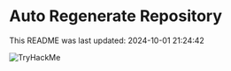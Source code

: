 # Auto Regenerate Repository

This README was last updated: 2024-10-01 21:24:42

 ![TryHackMe](https://tryhackme.com/badge/533634)